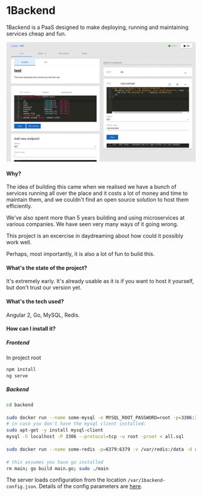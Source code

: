 # 1Backend

1Backend is a PaaS designed to make deploying, running and maintaining services
cheap and fun.

![1backend service screenshot](https://raw.githubusercontent.com/1backend/1backend/master/1b.png)

#### Why?

The idea of building this came when we realised we have a bunch of services
running all over the place and it costs a lot of money and time to maintain
them, and we couldn't find an open source solution to host them efficiently.

We've also spent more than 5 years building and using microservices at various
companies. We have seen very many ways of it going wrong.

This project is an excercise in daydreaming about how could it possibly work
well.

Perhaps, most importantly, it is also a lot of fun to build this.

#### What's the state of the project?

It's extremely early. It's already usable as it is if you want to host it
yourself, but don't trust our version yet.

#### What's the tech used?

Angular 2, Go, MySQL, Redis.

#### How can I install it?

##### Frontend

In project root

```sh
npm install
ng serve
```

##### Backend

```sh
cd backend

sudo docker run --name some-mysql -e MYSQL_ROOT_PASSWORD=root -p=3306:3306 -d mysql
# in case you don't have the mysql client installed:
sudo apt-get -y install mysql-client
mysql -h localhost -P 3306 --protocol=tcp -u root -proot < all.sql

sudo docker run --name some-redis -p=6379:6379 -v /var/redis:/data -d redis redis-server --appendonly yes

# this assumes you have go installed
rm main; go build main.go; sudo ./main
```

The server loads configuration from the location `/var/1backend-config.json`.
Details of the config parameters are [here](https://github.com/1backend/1backend/blob/master/backend/config/config.go).
